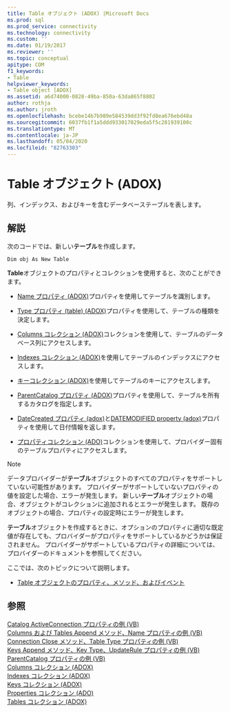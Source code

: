 ```yaml
---
title: Table オブジェクト (ADOX) |Microsoft Docs
ms.prod: sql
ms.prod_service: connectivity
ms.technology: connectivity
ms.custom: ''
ms.date: 01/19/2017
ms.reviewer: ''
ms.topic: conceptual
apitype: COM
f1_keywords:
- Table
helpviewer_keywords:
- Table object [ADOX]
ms.assetid: a6d74000-0828-49ba-850a-63da865f8802
author: rothja
ms.author: jroth
ms.openlocfilehash: bcebe14b7b989e584539dd3f92fd8ea676ebd48a
ms.sourcegitcommit: 6037fb1f1a5ddd933017029eda5f5c281939100c
ms.translationtype: MT
ms.contentlocale: ja-JP
ms.lasthandoff: 05/04/2020
ms.locfileid: "82763303"
---
```

# <a name="table-object-adox"></a>Table オブジェクト (ADOX)
列、インデックス、およびキーを含むデータベーステーブルを表します。  
  
## <a name="remarks"></a>解説  
 次のコードでは、新しい**テーブル**を作成します。  
  
```  
Dim obj As New Table  
```  
  
 **Table**オブジェクトのプロパティとコレクションを使用すると、次のことができます。  
  
-   [Name プロパティ (ADOX)](../../../ado/reference/adox-api/name-property-adox.md)プロパティを使用してテーブルを識別します。  
  
-   [Type プロパティ (table) (ADOX)](../../../ado/reference/adox-api/type-property-table-adox.md)プロパティを使用して、テーブルの種類を決定します。  
  
-   [Columns コレクション (ADOX)](../../../ado/reference/adox-api/columns-collection-adox.md)コレクションを使用して、テーブルのデータベース列にアクセスします。  
  
-   [Indexes コレクション (ADOX)](../../../ado/reference/adox-api/indexes-collection-adox.md)を使用してテーブルのインデックスにアクセスします。  
  
-   [キーコレクション (ADOX)](../../../ado/reference/adox-api/keys-collection-adox.md)を使用してテーブルのキーにアクセスします。  
  
-   [ParentCatalog プロパティ (ADOX)](../../../ado/reference/adox-api/parentcatalog-property-adox.md)プロパティを使用して、テーブルを所有するカタログを指定します。  
  
-   [DateCreated プロパティ (adox)](../../../ado/reference/adox-api/datecreated-property-adox.md)と[DATEMODIFIED property (adox)](../../../ado/reference/adox-api/datemodified-property-adox.md)プロパティを使用して日付情報を返します。  
  
-   [プロパティコレクション (ADO)](../../../ado/reference/ado-api/properties-collection-ado.md)コレクションを使用して、プロバイダー固有のテーブルプロパティにアクセスします。  
  
> [!NOTE]
>  データプロバイダーが**テーブル**オブジェクトのすべてのプロパティをサポートしていない可能性があります。 プロバイダーがサポートしていないプロパティの値を設定した場合、エラーが発生します。 新しい**テーブル**オブジェクトの場合、オブジェクトがコレクションに追加されるとエラーが発生します。 既存のオブジェクトの場合、プロパティの設定時にエラーが発生します。  
>   
>  **テーブル**オブジェクトを作成するときに、オプションのプロパティに適切な既定値が存在しても、プロバイダーがプロパティをサポートしているかどうかは保証されません。 プロバイダーがサポートしているプロパティの詳細については、プロバイダーのドキュメントを参照してください。  
  
 ここでは、次のトピックについて説明します。  
  
-   [Table オブジェクトのプロパティ、メソッド、およびイベント](../../../ado/reference/adox-api/table-object-properties-methods-and-events.md)  
  
## <a name="see-also"></a>参照  
 [Catalog ActiveConnection プロパティの例 (VB)](../../../ado/reference/adox-api/catalog-activeconnection-property-example-vb.md)   
 [Columns および Tables Append メソッド、Name プロパティの例 (VB)](../../../ado/reference/adox-api/columns-and-tables-append-methods-name-property-example-vb.md)   
 [Connection Close メソッド、Table Type プロパティの例 (VB)](../../../ado/reference/adox-api/connection-close-method-table-type-property-example-vb.md)   
 [Keys Append メソッド、Key Type、UpdateRule プロパティの例 (VB)](../../../ado/reference/adox-api/keys-append-method-key-type-relatedcolumn-relatedtable-example-vb.md)   
 [ParentCatalog プロパティの例 (VB)](../../../ado/reference/adox-api/parentcatalog-property-example-vb.md)   
 [Columns コレクション (ADOX)](../../../ado/reference/adox-api/columns-collection-adox.md)   
 [Indexes コレクション (ADOX)](../../../ado/reference/adox-api/indexes-collection-adox.md)   
 [Keys コレクション (ADOX)](../../../ado/reference/adox-api/keys-collection-adox.md)   
 [Properties コレクション (ADO)](../../../ado/reference/ado-api/properties-collection-ado.md)   
 [Tables コレクション (ADOX)](../../../ado/reference/adox-api/tables-collection-adox.md)
